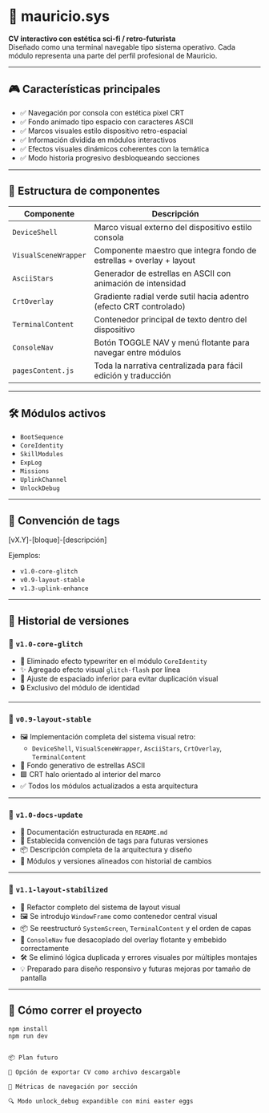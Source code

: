 # 🧠 mauricio.sys

**CV interactivo con estética sci-fi / retro-futurista**  
Diseñado como una terminal navegable tipo sistema operativo. Cada módulo representa una parte del perfil profesional de Mauricio.

---

## 🎮 Características principales

- ✅ Navegación por consola con estética pixel CRT
- ✅ Fondo animado tipo espacio con caracteres ASCII
- ✅ Marcos visuales estilo dispositivo retro-espacial
- ✅ Información dividida en módulos interactivos
- ✅ Efectos visuales dinámicos coherentes con la temática
- ✅ Modo historia progresivo desbloqueando secciones

---

## 🧱 Estructura de componentes

| Componente            | Descripción                                                                 |
|------------------------|------------------------------------------------------------------------------|
| `DeviceShell`          | Marco visual externo del dispositivo estilo consola                         |
| `VisualSceneWrapper`   | Componente maestro que integra fondo de estrellas + overlay + layout        |
| `AsciiStars`           | Generador de estrellas en ASCII con animación de intensidad                 |
| `CrtOverlay`           | Gradiente radial verde sutil hacia adentro (efecto CRT controlado)          |
| `TerminalContent`      | Contenedor principal de texto dentro del dispositivo                        |
| `ConsoleNav`           | Botón TOGGLE NAV y menú flotante para navegar entre módulos                 |
| `pagesContent.js`      | Toda la narrativa centralizada para fácil edición y traducción              |

---

## 🛠 Módulos activos

- `BootSequence`
- `CoreIdentity`
- `SkillModules`
- `ExpLog`
- `Missions`
- `UplinkChannel`
- `UnlockDebug`

---

## 🧪 Convención de tags

[vX.Y]-[bloque]-[descripción]

Ejemplos:

- `v1.0-core-glitch`
- `v0.9-layout-stable`
- `v1.3-uplink-enhance`

---

## 📜 Historial de versiones

### 🔖 `v1.0-core-glitch`
- 🧠 Eliminado efecto typewriter en el módulo `CoreIdentity`
- ✨ Agregado efecto visual `glitch-flash` por línea
- 📏 Ajuste de espaciado inferior para evitar duplicación visual
- 🔒 Exclusivo del módulo de identidad

---

### 🔖 `v0.9-layout-stable`
- 🖼 Implementación completa del sistema visual retro:
  - `DeviceShell`, `VisualSceneWrapper`, `AsciiStars`, `CrtOverlay`, `TerminalContent`
- 🌌 Fondo generativo de estrellas ASCII
- 🟩 CRT halo orientado al interior del marco
- ✅ Todos los módulos actualizados a esta arquitectura

---

### 🔖 `v1.0-docs-update`
- 📝 Documentación estructurada en `README.md`
- 📌 Establecida convención de tags para futuras versiones
- 📦 Descripción completa de la arquitectura y diseño
- 🔁 Módulos y versiones alineados con historial de cambios

---

### 🔖 `v1.1-layout-stabilized`

- 🧱 Refactor completo del sistema de layout visual
- 🖼 Se introdujo `WindowFrame` como contenedor central visual
- 📦 Se reestructuró `SystemScreen`, `TerminalContent` y el orden de capas
- 🧩 `ConsoleNav` fue desacoplado del overlay flotante y embebido correctamente
- 🛠 Se eliminó lógica duplicada y errores visuales por múltiples montajes
- 💡 Preparado para diseño responsivo y futuras mejoras por tamaño de pantalla


---

## 🚀 Cómo correr el proyecto

```bash
npm install
npm run dev


📦 Plan futuro

💾 Opción de exportar CV como archivo descargable

🧩 Métricas de navegación por sección

🔍 Modo unlock_debug expandible con mini easter eggs
